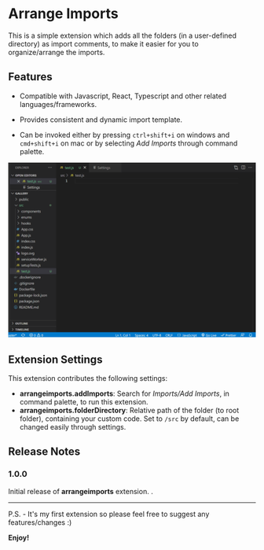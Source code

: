 # Arrange Imports

This is a simple extension which adds all the folders (in a user-defined directory) as import comments, to make it easier for you to organize/arrange the imports.

## Features

- Compatible with Javascript, React, Typescript and other related languages/frameworks.

- Provides consistent and dynamic import template.

- Can be invoked either by pressing `ctrl+shift+i` on windows and `cmd+shift+i` on mac or by selecting _Add Imports_ through command palette.

![Invoking Extension](images/Animation.gif)

## Extension Settings

This extension contributes the following settings:

- **arrangeimports.addImports**: Search for _Imports/Add Imports_, in command palette, to run this extension.
- **arrangeimports.folderDirectory**: Relative path of the folder (to root folder), containing your custom code. Set to `/src` by default, can be changed easily through settings.

## Release Notes

### 1.0.0

Initial release of **arrangeimports** extension.
.

---

P.S. - It's my first extension so please feel free to suggest any features/changes :)

**Enjoy!**
